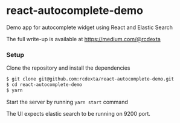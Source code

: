 # react-autocomplete-demo

Demo app for autocomplete widget using React and Elastic Search

The full write-up is available at https://medium.com/@rcdexta

### Setup

Clone the repository and install the dependencies

```bash
$ git clone git@github.com:rcdexta/react-autocomplete-demo.git
$ cd react-autocomplete-demo
$ yarn
```

Start the server by running `yarn start` command

The UI expects elastic search to be running on 9200 port.
